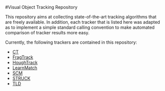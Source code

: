 #Visual Object Tracking Repository

This repository aims at collecting state-of-the-art tracking algorithms that are freely available.
In addition, each tracker that is listed here was adapted as to implement a simple standard calling convention
to make automated comparison of tracker results more easy.

Currently, the following trackers are contained in this repository:

* [CT](https://www.github.com/gnebehay/CT)
* [FragTrack](https://www.github.com/gnebehay/FragTrack)
* [HoughTrack](https://www.github.com/gnebehay/HoughTrack)
* [LearnMatch](https://www.github.com/gnebehay/LearnMatch)
* [SCM](https://www.github.com/gnebehay/SCM)
* [STRUCK](https://www.github.com/gnebehay/STRUCK)
* [TLD](https://www.github.com/gnebehay/TLD)
